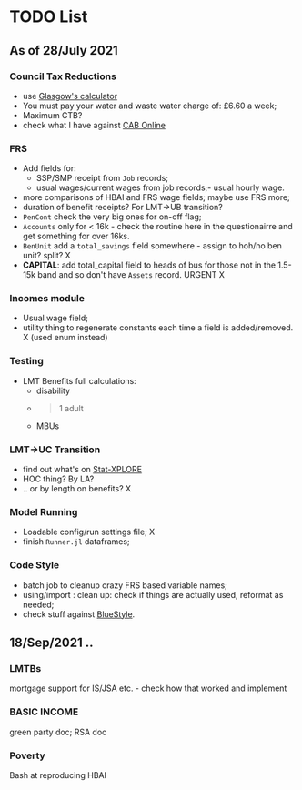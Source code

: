 # TODO List  

## As of 28/July 2021

### Council Tax Reductions

* use [Glasgow's calculator](https://glasgow.teamnetsol.com/)
* You must pay your water and waste water charge of: £6.60 a week;
* Maximum CTB?
* check what I have against [CAB Online](http://www.citizensadvice.org.uk/benefits/help-if-on-a-low-income/help-with-your-council-tax-council-tax-reduction/how-your-council-tax-reduction-is-worked-out/council-tax-reduction-how-is-it-worked-out/)

### FRS

* Add fields for:
  -  SSP/SMP receipt from `Job` records;
  -  usual wages/current wages from job records;-  usual hourly wage.
* more comparisons of HBAI and FRS wage fields; maybe use FRS more;
* duration of benefit receipts? For LMT->UB transition?
* `PenCont` check the very big ones for on-off flag;
* `Accounts` only for < 16k - check the routine here in the questionairre and get something for over 16ks.
* `BenUnit` add a `total_savings` field somewhere - assign to hoh/ho ben unit? split? X
* **CAPITAL**: add total_capital field to heads of bus for those not in the 1.5-15k band and so don't have `Assets` record. URGENT X

### Incomes module

* Usual wage field;
* utility thing to regenerate constants each time a field is added/removed. X (used enum instead)

### Testing

* LMT Benefits full calculations:
  - disability
  - > 1 adult
  - MBUs

### LMT->UC Transition

* find out what's on [Stat-XPLORE](https://stat-xplore.dwp.gov.uk/webapi/jsf/login.xhtml)
* HOC thing? By LA?
* .. or by length on benefits? X

### Model Running

* Loadable config/run settings file; X
* finish `Runner.jl` dataframes;

### Code Style

* batch job to cleanup crazy FRS based variable names;
* using/import : clean up: check if things are actually used, reformat as needed;
* check stuff against [BlueStyle](https://github.com/invenia/BlueStyle).

## 18/Sep/2021 ..

### LMTBs

mortgage support for IS/JSA etc. - check how that worked and implement

### BASIC INCOME

green party doc;
RSA doc

### Poverty

Bash at reproducing HBAI 